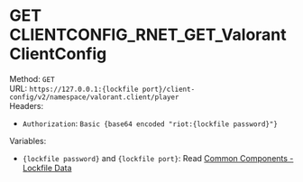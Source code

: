 # GET CLIENTCONFIG_RNET_GET_ValorantClientConfig

Method: `GET`  
URL: `https://127.0.0.1:{lockfile port}/client-config/v2/namespace/valorant.client/player`  
Headers:
 - `Authorization`: `Basic {base64 encoded "riot:{lockfile password}"}`

Variables:
 - `{lockfile password}` and `{lockfile port}`: Read [Common Components - Lockfile Data](..\common-components.md#lockfile-data)

